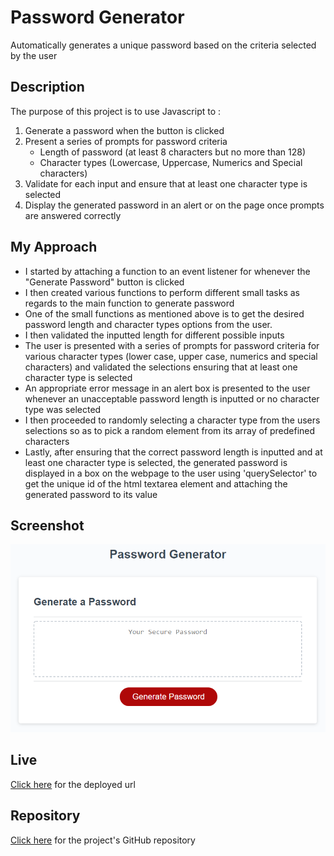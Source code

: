 # Password Generator
Automatically generates a unique password based on the criteria selected by the user


## Description
The purpose of this project is to use Javascript to : 
1. Generate a password when the button is clicked
2. Present a series of prompts for password criteria
    - Length of password (at least 8 characters but no more than 128)
    - Character types (Lowercase, Uppercase, Numerics and Special characters)
3. Validate for each input and ensure that at least one character type is selected
4. Display the generated password in an alert or on the page once prompts are answered correctly


## My Approach
* I started by attaching a function to an event listener for whenever the "Generate Password" button is clicked
* I then created various functions to perform different small tasks as regards to the main function to generate password
* One of the small functions as mentioned above is to get the desired password length and character types options from the user. 
* I then validated the inputted length for different possible inputs 
* The user is presented with a series of prompts for password criteria for various character types (lower case, upper case, numerics and special characters) and validated the selections ensuring that at least one character type is selected
* An appropriate error message in an alert box is presented to the user whenever an unacceptable password length is inputted or no character type was selected
* I then proceeded to randomly selecting a character type from the users selections so as to pick a random element from its array of predefined characters
* Lastly, after ensuring that the correct password length is inputted and at least one character type is selected, the generated password is displayed in a box on the webpage to the user using 'querySelector' to get the unique id of the html textarea element and attaching the generated password to its value


## Screenshot
![image][page-1]


## Live
[Click here](https://umukulthum.github.io/password-generator) for the deployed url 


## Repository
[Click here](https://github.com/Umukulthum/password-generator) for the project's GitHub repository


[page-1]: assets/images/05-javascript-challenge-demo.png

